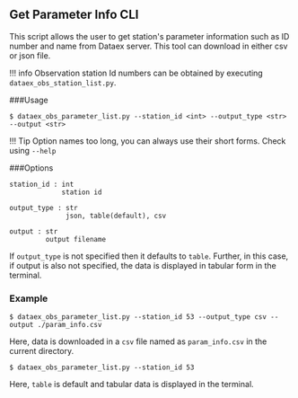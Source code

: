 ## Get Parameter Info CLI

This script allows the user to get station's parameter information such as ID number and name from Dataex server. 
This tool can download in either csv or json file.

!!! info 
    Observation station Id numbers can be obtained by executing `dataex_obs_station_list.py`.

###Usage
```
$ dataex_obs_parameter_list.py --station_id <int> --output_type <str> --output <str>
```
!!! Tip
    Option names too long, you can always use their short forms. Check using `--help`
    
    
###Options
```
station_id : int
             station id     

output_type : str
              json, table(default), csv       

output : str
         output filename

```
If `output_type` is not specified then it defaults to `table`. Further, in this case, if output is also not specified, the data is displayed in tabular form in the terminal.

### Example

```
$ dataex_obs_parameter_list.py --station_id 53 --output_type csv --output ./param_info.csv
```
Here, data is downloaded in a `csv` file named as `param_info.csv` in the current directory.


```
$ dataex_obs_parameter_list.py --station_id 53
```
Here, `table` is default and tabular data is displayed in the terminal. 
